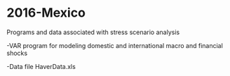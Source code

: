 # 2016-Mexico
Programs and data associated with stress scenario analysis

-VAR program for modeling domestic and international macro and financial shocks

-Data file HaverData.xls

